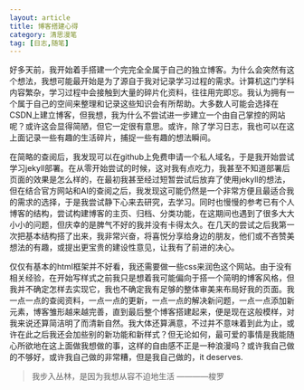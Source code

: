 ```yaml
---
layout: article
title: 博客搭建心得
category: 清思漫笔
tag: [日志,随笔]
---
```

好多天前，我开始着手搭建一个完完全全属于自己的独立博客。为什么会突然有这个想法，我想可能最开始是为了源自于我对记录学习过程的需求。计算机这门学科内容繁杂，学习过程中会接触到大量的碎片化资料，往往用完即忘。我认为拥有一个属于自己的空间来整理和记录这些知识会有所帮助。大多数人可能会选择在CSDN上建立博客，但我想，我为什么不尝试进一步建立一个由自己掌控的网站呢？或许这会显得简陋，但它一定很有意思。或许，除了学习日志，我也可以在这上面记录一些有趣的生活碎片，捕捉一些有趣的想法瞬间。

在简略的查阅后，我发现可以在github上免费申请一个私人域名，于是我开始尝试学习jekyll部署。在从零开始尝试的时候，这对我有点吃力，我甚至不知道部署后页面的效果是怎么样的，在最初我甚至经过短暂尝试后放弃了使用jekyll的想法，但在结合官方网站和AI的查阅之后，我发现这可能仍然是一个非常方便且最适合我的需求的选择，于是我尝试静下心来去研究，去学习。同时也慢慢的参考已有个人博客的结构，尝试构建博客的主页、归档、分类功能，在这期间也遇到了很多大大小小的问题，但庆幸的是脾气不好的我并没有卡得太久。在几天的尝试之后我第一次把基本结构搭了出来，我非常兴奋，将喜悦分享给身边的朋友，他们或不吝赞美想法的有趣，或提出更宝贵的建设性意见，让我有了前进的决心。

仅仅有基本的html框架并不好看，我还需要做一些css来润色这个网站。由于没有相关经验，在开始写样式之前我只是想着我可能偏向于搭一个简明的博客风格，但我并不确定怎样去实现它，我也不确定我有足够的整体审美来布局好我的页面。我一点一点的查阅资料，一点一点的更新，一点一点的解决新问题，一点一点添加新元素，博客雏形越来越完善，直到最后整个博客搭建起来，便是现在这般模样，对我来说还算简洁明了而清新自然。我大体还算满意，不过并不意味着到此为止，或许在此之后我还会加些别的新功能和新样式？但无论如何，最可爱的事情是我能随心所欲地在这上面做我想做的事，这样的自由感不正是一种浪漫吗？或许我自己做的不够好，或许我自己做的非常糟，但是我自己做的，it deserves.

>我步入丛林，是因为我想从容不迫地生活 ————梭罗


